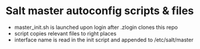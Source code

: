 # Salt master autoconfig scripts & files
- master_init.sh is launched upon login after .zlogin clones this repo
- script copies relevant files to right places
- interface name is read in the init script and appended to /etc/salt/master

